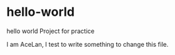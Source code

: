 # hello-world
hello world Project for practice

I am AceLan, I test to write something to change this file.
